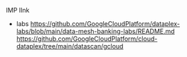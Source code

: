 IMP lInk
- labs
https://github.com/GoogleCloudPlatform/dataplex-labs/blob/main/data-mesh-banking-labs/README.md
https://github.com/GoogleCloudPlatform/cloud-dataplex/tree/main/datascan/gcloud
